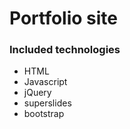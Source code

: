 # Portfolio site 
### Included technologies 
* HTML
* Javascript
* jQuery
* superslides
* bootstrap
